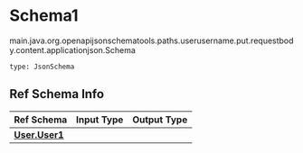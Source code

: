 # Schema1
main.java.org.openapijsonschematools.paths.userusername.put.requestbody.content.applicationjson.Schema
```
type: JsonSchema
```

## Ref Schema Info
Ref Schema | Input Type | Output Type
---------- | ---------- | -----------
[**User.User1**](../../../../../../hematools/components/schemas/User.md) |  | 
